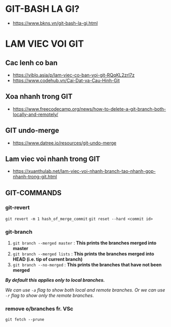 # GIT-BASH LA GI?
- https://www.bkns.vn/git-bash-la-gi.html


# LAM VIEC VOI GIT
## Cac lenh co ban

- https://viblo.asia/p/lam-viec-co-ban-voi-git-RQqKL2zrl7z
- https://www.codehub.vn/Cai-Dat-va-Cau-Hinh-Git 

## Xoa nhanh trong GIT
- https://www.freecodecamp.org/news/how-to-delete-a-git-branch-both-locally-and-remotely/

## GIT undo-merge
- https://www.datree.io/resources/git-undo-merge

## Lam viec voi nhanh trong GIT
- https://xuanthulab.net/lam-viec-voi-nhanh-branch-tao-nhanh-gop-nhanh-trong-git.html

## GIT-COMMANDS

### **git-revert**

`git revert -m 1 hash_of_merge_commit`
`git reset --hard <commit id>`

### **git-branch**

1. `git branch --merged master` : **This prints the branches merged into master**
2. `git branch --merged lists`  : **This prints the branches merged into HEAD (i.e. tip of current branch)**
3. `git branch --no-merged`     : **This prints the branches that have not been merged**

_**By default this applies only to local branches.**_

_We can use `-a` flag to show both local and remote branches._
_Or we can use `-r` flag to show only the remote branches._


### **remove o/branches fr. VSc**

`git fetch --prune`